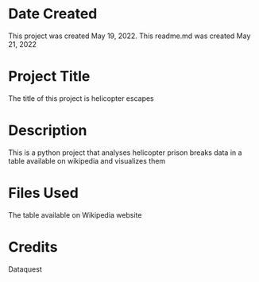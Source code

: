 # Date Created 

This project was created May 19, 2022. This readme.md was created May 21, 2022

# Project Title 

The title of this project is helicopter escapes 

# Description

This is a python project that analyses helicopter prison breaks data in a table available on wikipedia and visualizes them          

# Files Used 

The table available on Wikipedia website 

# Credits 

Dataquest 
